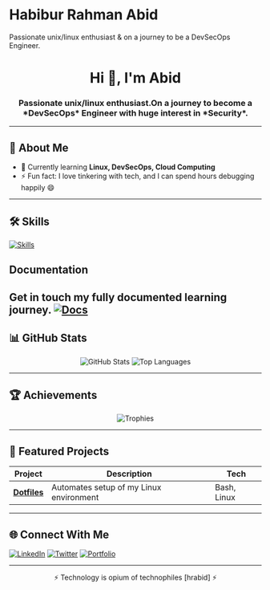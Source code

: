 # Habibur Rahman Abid

Passionate unix/linux enthusiast & on a journey to be a DevSecOps Engineer.

<!-- Banner / Header -->
<!--
<p align="center">
  <img src="https://your-banner-image-link-here" alt="Banner" />
</p>
-->

<h1 align="center">Hi 👋, I'm Abid</h1>
<h3 align="center">Passionate unix/linux enthusiast.On a journey to become a *DevSecOps* Engineer with huge interest in *Security*.</h3>

---

## 🚀 About Me

- 🌱 Currently learning **Linux, DevSecOps, Cloud Computing**
- ⚡ Fun fact: I love tinkering with tech, and I can spend hours debugging happily 😄

---

## 🛠 Skills

<!-- Skill Icons -->
[![Skills](https://skillicons.dev/icons?i=linux,arch,bash,git,github,go,docker,neovim)](https://skillicons.dev)

## Documentation

Get in touch my fully documented learning journey.
[![Docs](https://skillicons.dev/icons?i=github,md,obsidian)](https://skillicons.dev)
---

## 📊 GitHub Stats

<p align="center">
  <img src="https://github-readme-stats.vercel.app/api?username=hrabid&show_icons=true&theme=tokyonight" alt="GitHub Stats" />
  <img src="https://github-readme-stats.vercel.app/api/top-langs/?username=hrabid&layout=compact&theme=tokyonight" alt="Top Languages" />
</p>

---

## 🏆 Achievements

<p align="center">
  <img src="https://github-profile-trophy.vercel.app/?username=hrabid&theme=onedark" alt="Trophies" />
</p>

---

## 📂 Featured Projects

| Project | Description | Tech |
|---------|-------------|------|
| [**Dotfiles**](https://github.com/hrabid/Dotfiles) | Automates setup of my Linux environment | Bash, Linux |

---

## 🌐 Connect With Me

[![LinkedIn](https://img.shields.io/badge/LinkedIn-blue?logo=linkedin&logoColor=white)](https://linkedin.com/in/)
[![Twitter](https://img.shields.io/badge/Twitter-black?logo=twitter&logoColor=white)](https://twitter.com/hrabid2)
[![Portfolio](https://img.shields.io/badge/Portfolio-000?logo=firefox&logoColor=white)](https://)

---

<!-- Fun footer -->
<p align="center">⚡ Technology is opium of technophiles [hrabid] ⚡</p>
